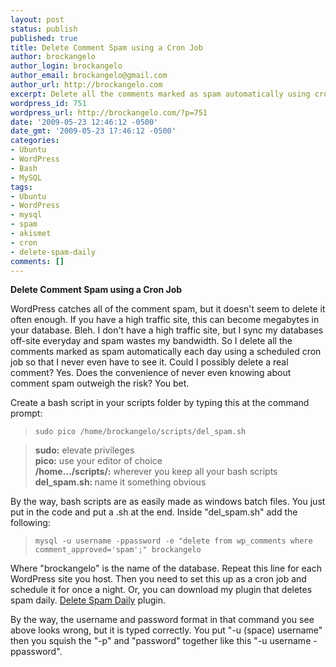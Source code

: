 ```yaml
---
layout: post
status: publish
published: true
title: Delete Comment Spam using a Cron Job
author: brockangelo
author_login: brockangelo
author_email: brockangelo@gmail.com
author_url: http://brockangelo.com
excerpt: Delete all the comments marked as spam automatically using cron.
wordpress_id: 751
wordpress_url: http://brockangelo.com/?p=751
date: '2009-05-23 12:46:12 -0500'
date_gmt: '2009-05-23 17:46:12 -0500'
categories:
- Ubuntu
- WordPress
- Bash
- MySQL
tags:
- Ubuntu
- WordPress
- mysql
- spam
- akismet
- cron
- delete-spam-daily
comments: []
---
```

<p><strong>Delete Comment Spam using a Cron Job</strong></p>
<p>WordPress catches all of the comment spam, but it doesn't seem to delete it often enough. If you have a high traffic site, this can become megabytes in your database. Bleh. I don't have a high traffic site, but I sync my databases off-site everyday and spam wastes my bandwidth. So I delete all the comments marked as spam automatically each day using a scheduled cron job so that I never even have to see it. Could I possibly delete a real comment? Yes. Does the convenience of never even knowing about comment spam outweigh the risk? You bet.</p>
<p>Create a bash script in your scripts folder by typing this at the command prompt:</p>
<blockquote><p><code>sudo pico /home/brockangelo/scripts/del_spam.sh</code></p></blockquote>
<blockquote><p><strong>sudo:</strong>  elevate privileges<br />
<strong>pico:</strong>   use your editor of choice<br />
<strong>/home.../scripts/:</strong>   wherever you keep all your bash scripts<br />
<strong>del_spam.sh:  </strong>name it something obvious</p></blockquote>
<p>By the way, bash scripts are as easily made as windows batch files. You just put in the code and put a .sh at the end. Inside "del_spam.sh" add the following:</p>
<blockquote><p><code>mysql -u username -ppassword -e "delete from wp_comments where comment_approved='spam';" brockangelo</code></p></blockquote>
<p>Where "brockangelo" is the name of the database. Repeat this line for each WordPress site you host. Then you need to set this up as a cron job and schedule it for once a night. Or, you can download my plugin that deletes spam daily. <a href="http://brockangelo.com/wordpress/plugins/delete-spam-daily/">Delete Spam Daily</a> plugin.</p>
<p>By the way, the username and password format in that command you see above looks wrong, but it is typed correctly. You put "-u (space) username" then you squish the "-p" and "password" together like this "-u username -ppassword".</p>
